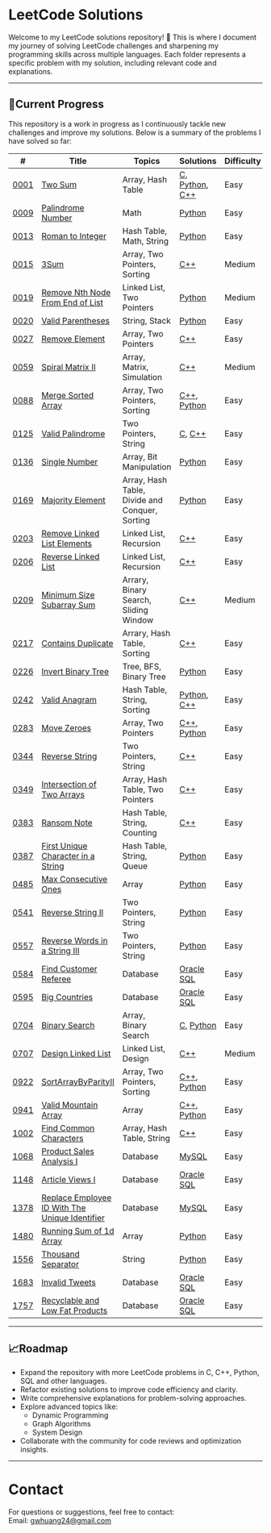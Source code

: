 # **LeetCode Solutions**

Welcome to my LeetCode solutions repository! 🚀 This is where I document my journey of solving LeetCode challenges and sharpening my programming skills across multiple languages. Each folder represents a specific problem with my solution, including relevant code and explanations.

---

## **📂Current Progress**
This repository is a work in progress as I continuously tackle new challenges and improve my solutions. Below is a summary of the problems I have solved so far:  

| # | Title | Topics | Solutions | Difficulty |
|---| ----- | -------- | -------- | ---------- |
|[0001](https://leetcode.com/problems/two-sum/)|[Two Sum](./0001-TwoSum/)| Array, Hash Table | [C](./0001-TwoSum/c/TwoSum.c), [Python](./0001-TwoSum/python/TwoSum.py), [C++](./0001-TwoSum/cpp/TwoSum.cpp)|Easy|
|[0009](https://leetcode.com/problems/palindrome-number/description/)|[Palindrome Number](./0009-PalindromeNumber/) | Math | [Python](./0009-PalindromeNumber/python/PalindromeNumber.py)|Easy|
|[0013](https://leetcode.com/problems/roman-to-integer/description/)|[Roman to Integer](./0013-RomanToInteger/) | Hash Table, Math, String | [Python](./0013-RomanToInteger/python/RomanToInteger.py)|Easy|
|[0015](https://leetcode.com/problems/3sum/description/)|[3Sum](./0015-3Sum/) | Array, Two Pointers, Sorting | [C++](./0015-3Sum/cpp/3Sum.cpp)|Medium|
|[0019](https://leetcode.com/problems/remove-nth-node-from-end-of-list/description/)|[Remove Nth Node From End of List](./0019-RemoveNthNodeFromEndofList/) | Linked List, Two Pointers | [Python](./0019-RemoveNthNodeFromEndofList/cpp/RemoveNthNodeFromEndofList.cpp)|Medium|
|[0020](https://leetcode.com/problems/valid-parentheses/description/)|[Valid Parentheses](./0020-ValidParentheses/) | String, Stack | [Python](./0020-ValidParentheses/python/ValidParentheses.py)|Easy|
|[0027](https://leetcode.com/problems/remove-element/description/)|[Remove Element](./0027-RemoveElement/) | Array, Two Pointers | [C++](./0027-RemoveElement/cpp/RemoveElement.cpp)|Easy|
|[0059](https://leetcode.com/problems/spiral-matrix-ii/description/)|[Spiral Matrix II](./0059-SpiralMatrixII/) | Array, Matrix, Simulation | [C++](./0059-SpiralMatrixII/cpp/SpiralMatrixII.cpp)|Medium|
|[0088](https://leetcode.com/problems/merge-sorted-array/description/)|[Merge Sorted Array](./0088_MergeSortedArray/) | Array, Two Pointers, Sorting | [C++](./0088_MergeSortedArray/cpp/mergeSortedArray.cpp), [Python](./0088_MergeSortedArray/python/mergeSortedArray.py)|Easy|
|[0125](https://leetcode.com/problems/valid-palindrome/description/)|[Valid Palindrome](./0125-ValidPalindrome/) | Two Pointers, String | [C](./0125-ValidPalindrome/c/validPalindrome.c), [C++](./0125-ValidPalindrome/c++/validPalindrome.cpp)|Easy|
|[0136](https://leetcode.com/problems/single-number/description/)|[Single Number](./0136-SingleNumber/) | Array, Bit Manipulation | [Python](./0136-SingleNumber/python/SingleNumber.py)|Easy|
|[0169](https://leetcode.com/problems/majority-element/)|[Majority Element](./0169-MajorityElement/) | Array, Hash Table, Divide and Conquer, Sorting | [Python](./0169-MajorityElement/python/MajorityElement.py)|Easy|
|[0203](https://leetcode.com/problems/remove-linked-list-elements/description/)|[Remove Linked List Elements](./0203-RemoveLinkedListElements/) | Linked List, Recursion | [C++](./0203-RemoveLinkedListElements/cpp/RemoveLinkedListElements.cpp)|Easy|
|[0206](https://leetcode.com/problems/reverse-linked-list/description/)|[Reverse Linked List](./0206-ReverseLinkedList/) | Linked List, Recursion | [C++](./0206-ReverseLinkedList/cpp/ReverseLinkedList.cpp)|Easy|
|[0209](https://leetcode.com/problems/minimum-size-subarray-sum/description/)|[Minimum Size Subarray Sum](./0209-MinimumSizeSubarraySum/) | Arrary, Binary Search, Sliding Window | [C++](./0209-MinimumSizeSubarraySum/cpp/MinimumSizeSubarraySum.cpp)|Medium|
|[0217](https://leetcode.com/problems/contains-duplicate/description/)|[Contains Duplicate](./0217-ContainsDuplicate/) | Arrary, Hash Table, Sorting | [C++](./0217-ContainsDuplicate/cpp/containsDuplicate.cpp)|Easy|
|[0226](https://leetcode.com/problems/invert-binary-tree/description/)|[Invert Binary Tree](./0226-InvertBinaryTree/) | Tree, BFS, Binary Tree | [Python](./0226-InvertBinaryTree/python/InvertBinaryTree.py)|Easy|
|[0242](https://leetcode.com/problems/valid-anagram/description/)|[Valid Anagram](./0242-ValidAnagram/) | Hash Table, String, Sorting | [Python](./0242-ValidAnagram/python/ValidAnagram.py), [C++](./0242-ValidAnagram/cpp/ValidAnagram.cpp)|Easy|
|[0283](https://leetcode.com/problems/move-zeroes/description/)|[Move Zeroes](./0283-MoveZeroes/) | Array, Two Pointers | [C++](./0283-MoveZeroes/cpp/MoveZeroes.cpp), [Python](./0283-MoveZeroes/python/MoveZeroes.py)|Easy|
|[0344](https://leetcode.com/problems/reverse-string/description/)|[Reverse String](./0344_ReverseString/) | Two Pointers, String | [C++](./0344_ReverseString/cpp/ReverseString.cpp)|Easy|
|[0349](https://leetcode.com/problems/intersection-of-two-arrays/description/)|[Intersection of Two Arrays](./0349-IntersectionOfTwoArrays/) | Array, Hash Table, Two Pointers | [C++](./0349-IntersectionOfTwoArrays/cpp/IntersectionOfTwoArrays.cpp)|Easy|
|[0383](https://leetcode.com/problems/ransom-note/description/)|[Ransom Note](./0383-RansomNote/) | Hash Table, String, Counting | [C++](./0383-RansomNote/cpp/RansomNote.cpp)|Easy|
|[0387](https://leetcode.com/problems/first-unique-character-in-a-string/description/)|[First Unique Character in a String](./0387-FirstUniqueCharacter/) | Hash Table, String, Queue | [Python](./0387-FirstUniqueCharacter/pyhon/FirstUniqueCharacter.py)|Easy|
|[0485](https://leetcode.com/problems/max-consecutive-ones/description/)|[Max Consecutive Ones](./0485-MaxConsecutiveOnes/) | Array | [Python](./0485-MaxConsecutiveOnes/pyhon/MaxConsecutiveOnes.py)|Easy|
|[0541](https://leetcode.com/problems/reverse-string-ii/description/)|[Reverse String II](./0541-ReverseStringII/) | Two Pointers, String | [Python](./0541-ReverseStringII/pyhon/ReverseStringII.py)|Easy|
|[0557](https://leetcode.com/problems/reverse-words-in-a-string-iii/description/)|[Reverse Words in a String III](./0557-ReverseWordsInAStringIII/) | Two Pointers, String | [Python](./0557-ReverseWordsInAStringIII/pyhon/ReverseWordsInAStringIII.py)|Easy|
|[0584](https://leetcode.com/problems/find-customer-referee/description/)|[Find Customer Referee](./0584-FindCustomerReferee/) | Database | [Oracle SQL](./0584-FindCustomerReferee/Oracle/FindCustomerReferee.sql)|Easy|
|[0595](https://leetcode.com/problems/big-countries/description/)|[Big Countries](./0595-BigCountries/) | Database | [Oracle SQL](./0595-BigCountries/Oracle/BigCountries.sql)|Easy|
|[0704](https://leetcode.com/problems/binary-search/description/)|[Binary Search](./0704-BinarySearch/) | Array, Binary Search  | [C](./0704-BinarySearch/c/search_binary.c), [Python](./0704-BinarySearch/python/BinarySearch.py)|Easy|
|[0707](https://leetcode.com/problems/design-linked-list/description/)|[Design Linked List](./0707-DesignLinkedList/) | Linked List, Design | [C++](./0707-DesignLinkedList/cpp/DesignLinkedList.cpp)|Medium|
|[0922](https://leetcode.com/problems/sort-array-by-parity-ii/description/)|[SortArrayByParityII](./0922_SortArrayByParityII/) | Array, Two Pointers, Sorting | [C++](./0922_SortArrayByParityII/cpp/SortArrayByParityII.cpp), [Python](./0922_SortArrayByParityII/python/SortArrayByParityII.py)|Easy|
|[0941](https://leetcode.com/problems/valid-mountain-array/description/)|[Valid Mountain Array](./0941_ValidMountainArray/) | Array | [C++](./0941_ValidMountainArray/cpp/ValidMountainArray.cpp), [Python](./0941_ValidMountainArray/python/ValidMountainArray.py)|Easy|
|[1002](https://leetcode.com/problems/find-common-characters/description/)|[Find Common Characters](./1002-FindCommonCharacters/) | Array, Hash Table, String | [C++](./1002-FindCommonCharacters/cpp/FindCommonCharacters.cpp)|Easy|
|[1068](https://leetcode.com/problems/product-sales-analysis-i/description/)|[Product Sales Analysis I](./1068-ProductSalesAnalysisI/) | Database | [MySQL](./1068-ProductSalesAnalysisI/MySQL/ProductSalesAnalysisI.sql)|Easy|
|[1148](https://leetcode.com/problems/article-views-i/description/)|[Article Views I](./1148-ArticleViewsI/) | Database | [Oracle SQL](./1148-ArticleViewsI/Oracle/ArticleViewsI.sql)|Easy|
|[1378](https://leetcode.com/problems/replace-employee-id-with-the-unique-identifier/description/)|[Replace Employee ID With The Unique Identifier](./1378-ReplaceEmployeeIDWithTheUniqueIdentifier/) | Database | [MySQL](./1378-ReplaceEmployeeIDWithTheUniqueIdentifier/MySQL/ReplaceEmployeeIDWithTheUniqueIdentifier.sql)|Easy|
|[1480](https://leetcode.com/problems/running-sum-of-1d-array/description/)|[Running Sum of 1d Array](./1480-RunningSumOf1dArray/) | Array | [Python](./1480-RunningSumOf1dArray/python/RunningSumOf1dArray.py)|Easy|
|[1556](https://leetcode.com/problems/thousand-separator/description/)|[Thousand Separator](./1556-ThousandSperator/) | String | [Python](./1556-ThousandSperator/python/ThousandSeperator.py)|Easy|
|[1683](https://leetcode.com/problems/invalid-tweets/description/)|[Invalid Tweets](./1683-InvalidTweets/) | Database | [Oracle SQL](./1683-InvalidTweets/Oracle/InvalidTweets.sql)|Easy|
|[1757](https://leetcode.com/problems/recyclable-and-low-fat-products/description/)|[Recyclable and Low Fat Products](./1757-RecyclableandLowFatProducts/) | Database | [Oracle SQL](./1757-RecyclableandLowFatProducts/Oracle/RecyclableandLowFatProducts.sql)|Easy|

---

## **📈Roadmap**
- Expand the repository with more LeetCode problems in C, C++, Python, SQL and other languages.
- Refactor existing solutions to improve code efficiency and clarity.
- Write comprehensive explanations for problem-solving approaches.
- Explore advanced topics like:
  - Dynamic Programming
  - Graph Algorithms
  - System Design
- Collaborate with the community for code reviews and optimization insights. 

---

# **Contact**
For questions or suggestions, feel free to contact:  
Email: gwhuang24@gmail.com
